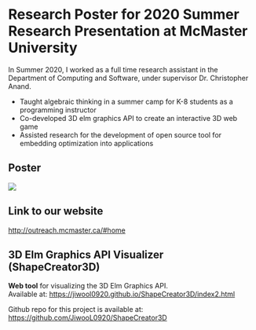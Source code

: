 # Research Poster for 2020 Summer Research Presentation at McMaster University   
In Summer 2020, I worked as a full time research assistant in the Department of Computing and Software, under supervisor Dr. Christopher Anand.  
  
* Taught algebraic thinking in a summer camp for K-8 students as a programming instructor  
*  Co-developed 3D elm graphics API to create an interactive 3D web game  
* Assisted research for the development of open source tool for embedding optimization into applications  

## Poster  
![](./poster.png)  

## Link to our website  
http://outreach.mcmaster.ca/#home

## 3D Elm Graphics API Visualizer (ShapeCreator3D)
**Web tool** for visualizing the 3D Elm Graphics API.     
Available at:
https://jiwool0920.github.io/ShapeCreator3D/index2.html  
  
Github repo for this project is available at: https://github.com/JiwooL0920/ShapeCreator3D
